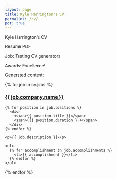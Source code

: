 ```yaml
---
layout: page
title: Kyle Harrington's CV
permalink: /cv/
pdf: true
---
```


Kyle Harrington's CV

<a class="button button-sidebar" title="Download my resume" data-toggle="download-pdf">
      <i class="fas fa-download"></i>
      Resume PDF
    </a>

Job: Testing CV generators

Awards: Excellence!

Generated content:

{% for job in cv.jobs %}
  <div>
    <h3>
      <a href={{ job.company.website }} target="_blank">{{ job.company.name }}</a>
    </h3>

    {% for position in job.positions %}
      <div>
        <span>{{ position.title }}</span>
        <span>({{ position.duration }})</span>
      </div>
    {% endfor %}

    <p>{{ job.description }}</p>

    <ul>
      {% for accomplishment in job.accomplishments %}
        <li>{{ accomplishment }}</li>
      {% endfor %}
    </ul>
  </div>
{% endfor %}

<div hidden id="cvJson">
  {{ site.data.cv | jsonify }}
</div>
